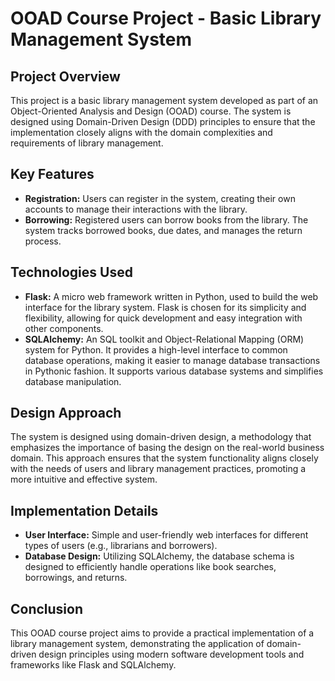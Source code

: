 # OOAD Course Project - Basic Library Management System

## Project Overview
This project is a basic library management system developed as part of an Object-Oriented Analysis and Design (OOAD) course. The system is designed using Domain-Driven Design (DDD) principles to ensure that the implementation closely aligns with the domain complexities and requirements of library management.

## Key Features
- **Registration:** Users can register in the system, creating their own accounts to manage their interactions with the library.
- **Borrowing:** Registered users can borrow books from the library. The system tracks borrowed books, due dates, and manages the return process.

## Technologies Used
- **Flask:** A micro web framework written in Python, used to build the web interface for the library system. Flask is chosen for its simplicity and flexibility, allowing for quick development and easy integration with other components.
- **SQLAlchemy:** An SQL toolkit and Object-Relational Mapping (ORM) system for Python. It provides a high-level interface to common database operations, making it easier to manage database transactions in Pythonic fashion. It supports various database systems and simplifies database manipulation.

## Design Approach
The system is designed using domain-driven design, a methodology that emphasizes the importance of basing the design on the real-world business domain. This approach ensures that the system functionality aligns closely with the needs of users and library management practices, promoting a more intuitive and effective system.

## Implementation Details
- **User Interface:** Simple and user-friendly web interfaces for different types of users (e.g., librarians and borrowers).
- **Database Design:** Utilizing SQLAlchemy, the database schema is designed to efficiently handle operations like book searches, borrowings, and returns.

## Conclusion
This OOAD course project aims to provide a practical implementation of a library management system, demonstrating the application of domain-driven design principles using modern software development tools and frameworks like Flask and SQLAlchemy.
